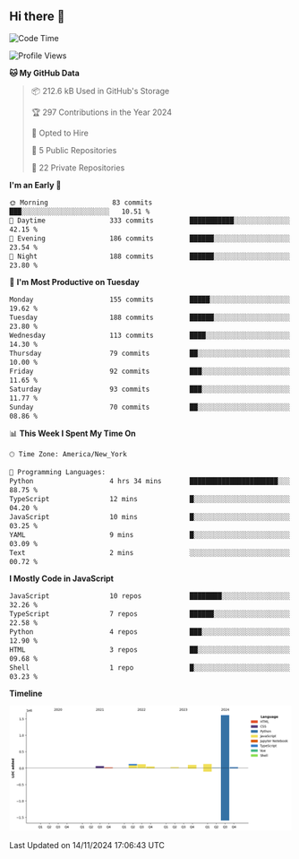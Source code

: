 ## Hi there 👋

<!--START_SECTION:waka-->
![Code Time](http://img.shields.io/badge/Code%20Time-102%20hrs%2028%20mins-blue)

![Profile Views](http://img.shields.io/badge/Profile%20Views-18-blue)

**🐱 My GitHub Data** 

> 📦 212.6 kB Used in GitHub's Storage 
 > 
> 🏆 297 Contributions in the Year 2024
 > 
> 💼 Opted to Hire
 > 
> 📜 5 Public Repositories 
 > 
> 🔑 22 Private Repositories 
 > 
**I'm an Early 🐤** 

```text
🌞 Morning                83 commits          ███░░░░░░░░░░░░░░░░░░░░░░   10.51 % 
🌆 Daytime                333 commits         ███████████░░░░░░░░░░░░░░   42.15 % 
🌃 Evening                186 commits         ██████░░░░░░░░░░░░░░░░░░░   23.54 % 
🌙 Night                  188 commits         ██████░░░░░░░░░░░░░░░░░░░   23.80 % 
```
📅 **I'm Most Productive on Tuesday** 

```text
Monday                   155 commits         █████░░░░░░░░░░░░░░░░░░░░   19.62 % 
Tuesday                  188 commits         ██████░░░░░░░░░░░░░░░░░░░   23.80 % 
Wednesday                113 commits         ████░░░░░░░░░░░░░░░░░░░░░   14.30 % 
Thursday                 79 commits          ██░░░░░░░░░░░░░░░░░░░░░░░   10.00 % 
Friday                   92 commits          ███░░░░░░░░░░░░░░░░░░░░░░   11.65 % 
Saturday                 93 commits          ███░░░░░░░░░░░░░░░░░░░░░░   11.77 % 
Sunday                   70 commits          ██░░░░░░░░░░░░░░░░░░░░░░░   08.86 % 
```


📊 **This Week I Spent My Time On** 

```text
🕑︎ Time Zone: America/New_York

💬 Programming Languages: 
Python                   4 hrs 34 mins       ██████████████████████░░░   88.75 % 
TypeScript               12 mins             █░░░░░░░░░░░░░░░░░░░░░░░░   04.20 % 
JavaScript               10 mins             █░░░░░░░░░░░░░░░░░░░░░░░░   03.25 % 
YAML                     9 mins              █░░░░░░░░░░░░░░░░░░░░░░░░   03.09 % 
Text                     2 mins              ░░░░░░░░░░░░░░░░░░░░░░░░░   00.72 % 
```

**I Mostly Code in JavaScript** 

```text
JavaScript               10 repos            ████████░░░░░░░░░░░░░░░░░   32.26 % 
TypeScript               7 repos             ██████░░░░░░░░░░░░░░░░░░░   22.58 % 
Python                   4 repos             ███░░░░░░░░░░░░░░░░░░░░░░   12.90 % 
HTML                     3 repos             ██░░░░░░░░░░░░░░░░░░░░░░░   09.68 % 
Shell                    1 repo              █░░░░░░░░░░░░░░░░░░░░░░░░   03.23 % 
```



**Timeline**

![Lines of Code chart](https://raw.githubusercontent.com/dikshithvishnu/dikshithvishnu/main/assets/bar_graph.png)


 Last Updated on 14/11/2024 17:06:43 UTC
<!--END_SECTION:waka-->
